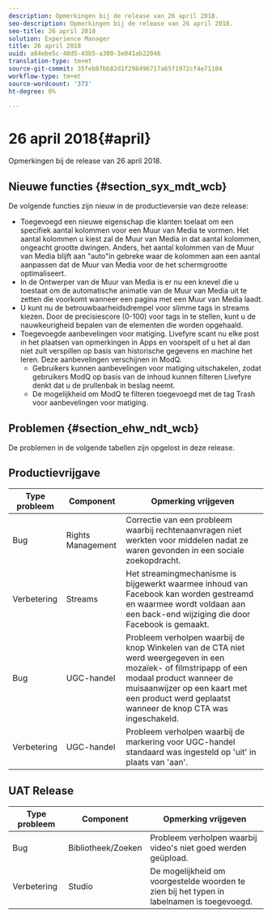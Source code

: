 ```yaml
---
description: Opmerkingen bij de release van 26 april 2018.
seo-description: Opmerkingen bij de release van 26 april 2018.
seo-title: 26 april 2018
solution: Experience Manager
title: 26 april 2018
uuid: a84ebe5c-40d5-43b5-a300-3e041ab22046
translation-type: tm+mt
source-git-commit: 35feb87bb82d1f298496717a65f1972cf4e71104
workflow-type: tm+mt
source-wordcount: '373'
ht-degree: 0%

---
```



# 26 april 2018{#april}

Opmerkingen bij de release van 26 april 2018.

## Nieuwe functies {#section_syx_mdt_wcb}

De volgende functies zijn nieuw in de productieversie van deze release:

* Toegevoegd een nieuwe eigenschap die klanten toelaat om een specifiek aantal kolommen voor een Muur van Media te vormen. Het aantal kolommen u kiest zal de Muur van Media in dat aantal kolommen, ongeacht grootte dwingen. Anders, het aantal kolommen van de Muur van Media blijft aan &quot;auto&quot;in gebreke waar de kolommen aan een aantal aanpassen dat de Muur van Media voor de het schermgrootte optimaliseert.
* In de Ontwerper van de Muur van Media is er nu een knevel die u toestaat om de automatische animatie van de Muur van Media uit te zetten die voorkomt wanneer een pagina met een Muur van Media laadt.
* U kunt nu de betrouwbaarheidsdrempel voor slimme tags in streams kiezen. Door de precisiescore (0-100) voor tags in te stellen, kunt u de nauwkeurigheid bepalen van de elementen die worden opgehaald.
* Toegevoegde aanbevelingen voor matiging. Livefyre scant nu elke post in het plaatsen van opmerkingen in Apps en voorspelt of u het al dan niet zult verspillen op basis van historische gegevens en machine het leren. Deze aanbevelingen verschijnen in ModQ.
   * Gebruikers kunnen aanbevelingen voor matiging uitschakelen, zodat gebruikers ModQ op basis van de inhoud kunnen filteren Livefyre denkt dat u de prullenbak in beslag neemt.
   * De mogelijkheid om ModQ te filteren toegevoegd met de tag Trash voor aanbevelingen voor matiging.

## Problemen {#section_ehw_ndt_wcb}

De problemen in de volgende tabellen zijn opgelost in deze release.

## Productievrijgave

| **Type probleem** | **Component** | **Opmerking vrijgeven** |
|---|---|---|
| Bug | Rights Management | Correctie van een probleem waarbij rechtenaanvragen niet werkten voor middelen nadat ze waren gevonden in een sociale zoekopdracht. |
| Verbetering | Streams | Het streamingmechanisme is bijgewerkt waarmee inhoud van Facebook kan worden gestreamd en waarmee wordt voldaan aan een back-end wijziging die door Facebook is gemaakt. |
| Bug | UGC-handel | Probleem verholpen waarbij de knop Winkelen van de CTA niet werd weergegeven in een mozaïek- of filmstripapp of een modaal product wanneer de muisaanwijzer op een kaart met een product werd geplaatst wanneer de knop CTA was ingeschakeld. |
| Verbetering | UGC-handel | Probleem verholpen waarbij de markering voor UGC-handel standaard was ingesteld op &#39;uit&#39; in plaats van &#39;aan&#39;. |

## UAT Release

| **Type probleem** | **Component** | **Opmerking vrijgeven** |
|---|---|---|
| Bug | Bibliotheek/Zoeken | Probleem verholpen waarbij video&#39;s niet goed werden geüpload. |
| Verbetering | Studio | De mogelijkheid om voorgestelde woorden te zien bij het typen in labelnamen is toegevoegd. |

